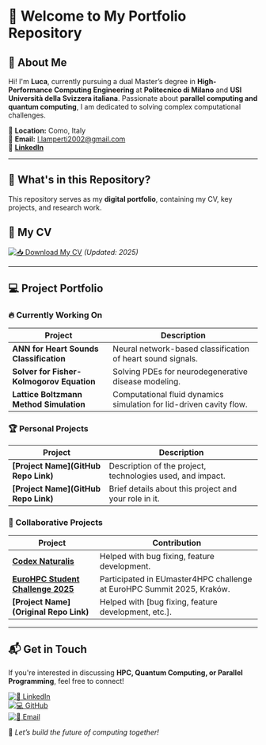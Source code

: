 # 🚀 Welcome to My Portfolio Repository

## 👋 About Me  
Hi! I'm **Luca**, currently pursuing a dual Master’s degree in **High-Performance Computing Engineering** at **Politecnico di Milano** and **USI Università della Svizzera italiana**. Passionate about **parallel computing and quantum computing**, I am dedicated to solving complex computational challenges.

📍 **Location:** Como, Italy  
📧 **Email:** l.lamperti2002@gmail.com  
🔗 **[LinkedIn](https://www.linkedin.com/in/luca-lamperti-3920521b8)**  

---

## 📂 What's in this Repository?
This repository serves as my **digital portfolio**, containing my CV, key projects, and research work.

## 📄 **My CV**
[![📥 Download My CV](https://img.shields.io/badge/Download%20CV-PDF-blue?style=for-the-badge&logo=adobeacrobatreader)](./CV/CV.pdf) *(Updated: 2025)*  

---

## 💻 **Project Portfolio**

### 🔥 Currently Working On

| Project | Description |
|---------|------------|
| **ANN for Heart Sounds Classification** | Neural network-based classification of heart sound signals. |
| **Solver for Fisher-Kolmogorov Equation** | Solving PDEs for neurodegenerative disease modeling. |
| **Lattice Boltzmann Method Simulation** | Computational fluid dynamics simulation for lid-driven cavity flow. |

### 🏆 Personal Projects

| Project | Description |
|---------|------------|
| **[Project Name](GitHub Repo Link)** | Description of the project, technologies used, and impact. |
| **[Project Name](GitHub Repo Link)** | Brief details about this project and your role in it. |

### 🤝 Collaborative Projects

| Project | Contribution |
|---------|-------------|
| **[Codex Naturalis](https://github.com/Diego41ITA/ing-sw-2024-quattrone-galatea-lamperti-lodetti)** | Helped with bug fixing, feature development. |
| **[EuroHPC Student Challenge 2025](https://github.com/Rudolfovoorg/EuroHPC_Student_Challenge_2025_Team_2.git)** | Participated in EUmaster4HPC challenge at EuroHPC Summit 2025, Kraków. |
| **[Project Name](Original Repo Link)** | Helped with [bug fixing, feature development, etc.]. |

---

## 📬 Get in Touch
If you're interested in discussing **HPC, Quantum Computing, or Parallel Programming**, feel free to connect!

[![💼 LinkedIn](https://img.shields.io/badge/LinkedIn-Profile-blue?style=for-the-badge&logo=linkedin)](https://www.linkedin.com/in/luca-lamperti-3920521b8)  
[![💻 GitHub](https://img.shields.io/badge/GitHub-Profile-black?style=for-the-badge&logo=github)](https://github.com/yourprofile)  
[![📧 Email](https://img.shields.io/badge/Email-Contact%20Me-red?style=for-the-badge&logo=gmail)](mailto:l.lamperti2002@gmail.com)  

🚀 *Let’s build the future of computing together!*
